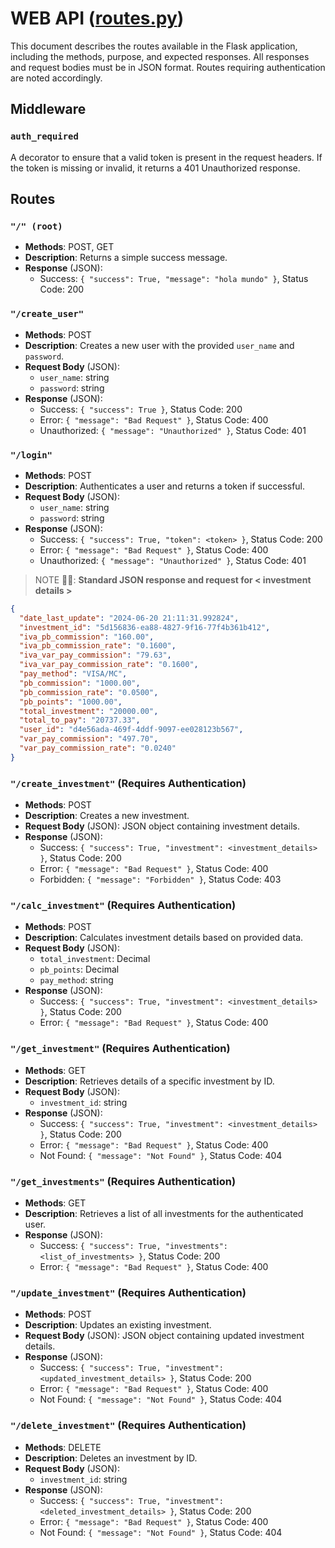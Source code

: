 # WEB API ([routes.py](./routes.py))

This document describes the routes available in the Flask application, including the methods, purpose, and expected responses. All responses and request bodies must be in JSON format. Routes requiring authentication are noted accordingly.

## Middleware

### `auth_required`
A decorator to ensure that a valid token is present in the request headers. If the token is missing or invalid, it returns a 401 Unauthorized response.

## Routes

### `"/" (root)`
- **Methods**: POST, GET
- **Description**: Returns a simple success message.
- **Response** (JSON):
  - Success: `{ "success": True, "message": "hola mundo" }`, Status Code: 200

### `"/create_user"`
- **Methods**: POST
- **Description**: Creates a new user with the provided `user_name` and `password`.
- **Request Body** (JSON):
  - `user_name`: string
  - `password`: string
- **Response** (JSON):
  - Success: `{ "success": True }`, Status Code: 200
  - Error: `{ "message": "Bad Request" }`, Status Code: 400
  - Unauthorized: `{ "message": "Unauthorized" }`, Status Code: 401

### `"/login"`
- **Methods**: POST
- **Description**: Authenticates a user and returns a token if successful.
- **Request Body** (JSON):
  - `user_name`: string
  - `password`: string
- **Response** (JSON):
  - Success: `{ "success": True, "token": <token> }`, Status Code: 200
  - Error: `{ "message": "Bad Request" }`, Status Code: 400
  - Unauthorized: `{ "message": "Unauthorized" }`, Status Code: 401

> NOTE 👀🔴: **Standard JSON response and request for < investment details >**
```json
{
  "date_last_update": "2024-06-20 21:11:31.992824",
  "investment_id": "5d156836-ea88-4827-9f16-77f4b361b412",
  "iva_pb_commission": "160.00",
  "iva_pb_commission_rate": "0.1600",
  "iva_var_pay_commission": "79.63",
  "iva_var_pay_commission_rate": "0.1600",
  "pay_method": "VISA/MC",
  "pb_commission": "1000.00",
  "pb_commission_rate": "0.0500",
  "pb_points": "1000.00",
  "total_investment": "20000.00",
  "total_to_pay": "20737.33",
  "user_id": "d4e56ada-469f-4ddf-9097-ee028123b567",
  "var_pay_commission": "497.70",
  "var_pay_commission_rate": "0.0240"
}
```

### `"/create_investment"` (Requires Authentication)
- **Methods**: POST
- **Description**: Creates a new investment.
- **Request Body** (JSON): JSON object containing investment details.
- **Response** (JSON):
  - Success: `{ "success": True, "investment": <investment_details> }`, Status Code: 200
  - Error: `{ "message": "Bad Request" }`, Status Code: 400
  - Forbidden: `{ "message": "Forbidden" }`, Status Code: 403

### `"/calc_investment"` (Requires Authentication)
- **Methods**: POST
- **Description**: Calculates investment details based on provided data.
- **Request Body** (JSON):
  - `total_investment`: Decimal
  - `pb_points`: Decimal
  - `pay_method`: string
- **Response** (JSON):
  - Success: `{ "success": True, "investment": <investment_details> }`, Status Code: 200
  - Error: `{ "message": "Bad Request" }`, Status Code: 400

### `"/get_investment"` (Requires Authentication)
- **Methods**: GET
- **Description**: Retrieves details of a specific investment by ID.
- **Request Body** (JSON):
  - `investment_id`: string
- **Response** (JSON):
  - Success: `{ "success": True, "investment": <investment_details> }`, Status Code: 200
  - Error: `{ "message": "Bad Request" }`, Status Code: 400
  - Not Found: `{ "message": "Not Found" }`, Status Code: 404

### `"/get_investments"` (Requires Authentication)
- **Methods**: GET
- **Description**: Retrieves a list of all investments for the authenticated user.
- **Response** (JSON):
  - Success: `{ "success": True, "investments": <list_of_investments> }`, Status Code: 200
  - Error: `{ "message": "Bad Request" }`, Status Code: 400

### `"/update_investment"` (Requires Authentication)
- **Methods**: POST
- **Description**: Updates an existing investment.
- **Request Body** (JSON): JSON object containing updated investment details.
- **Response** (JSON):
  - Success: `{ "success": True, "investment": <updated_investment_details> }`, Status Code: 200
  - Error: `{ "message": "Bad Request" }`, Status Code: 400
  - Not Found: `{ "message": "Not Found" }`, Status Code: 404

### `"/delete_investment"` (Requires Authentication)
- **Methods**: DELETE
- **Description**: Deletes an investment by ID.
- **Request Body** (JSON):
  - `investment_id`: string
- **Response** (JSON):
  - Success: `{ "success": True, "investment": <deleted_investment_details> }`, Status Code: 200
  - Error: `{ "message": "Bad Request" }`, Status Code: 400
  - Not Found: `{ "message": "Not Found" }`, Status Code: 404

